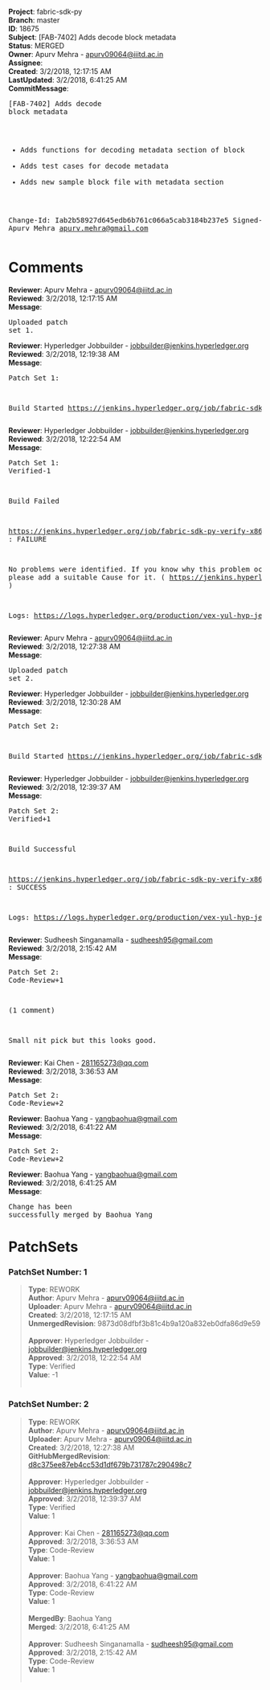 <strong>Project</strong>: fabric-sdk-py<br><strong>Branch</strong>: master<br><strong>ID</strong>: 18675<br><strong>Subject</strong>: [FAB-7402] Adds decode block metadata<br><strong>Status</strong>: MERGED<br><strong>Owner</strong>: Apurv Mehra - apurv09064@iiitd.ac.in<br><strong>Assignee</strong>:<br><strong>Created</strong>: 3/2/2018, 12:17:15 AM<br><strong>LastUpdated</strong>: 3/2/2018, 6:41:25 AM<br><strong>CommitMessage</strong>:<br><pre>[FAB-7402] Adds decode block metadata

- Adds functions for decoding metadata section of block
- Adds test cases for decode metadata
- Adds new sample block file with metadata section

Change-Id: Iab2b58927d645edb6b761c066a5cab3184b237e5
Signed-off-by: Apurv Mehra <apurv.mehra@gmail.com>
</pre><h1>Comments</h1><strong>Reviewer</strong>: Apurv Mehra - apurv09064@iiitd.ac.in<br><strong>Reviewed</strong>: 3/2/2018, 12:17:15 AM<br><strong>Message</strong>: <pre>Uploaded patch set 1.</pre><strong>Reviewer</strong>: Hyperledger Jobbuilder - jobbuilder@jenkins.hyperledger.org<br><strong>Reviewed</strong>: 3/2/2018, 12:19:38 AM<br><strong>Message</strong>: <pre>Patch Set 1:

Build Started https://jenkins.hyperledger.org/job/fabric-sdk-py-verify-x86_64/359/</pre><strong>Reviewer</strong>: Hyperledger Jobbuilder - jobbuilder@jenkins.hyperledger.org<br><strong>Reviewed</strong>: 3/2/2018, 12:22:54 AM<br><strong>Message</strong>: <pre>Patch Set 1: Verified-1

Build Failed 

https://jenkins.hyperledger.org/job/fabric-sdk-py-verify-x86_64/359/ : FAILURE

No problems were identified. If you know why this problem occurred, please add a suitable Cause for it. ( https://jenkins.hyperledger.org/job/fabric-sdk-py-verify-x86_64/359/ )

Logs: https://logs.hyperledger.org/production/vex-yul-hyp-jenkins-3/fabric-sdk-py-verify-x86_64/359</pre><strong>Reviewer</strong>: Apurv Mehra - apurv09064@iiitd.ac.in<br><strong>Reviewed</strong>: 3/2/2018, 12:27:38 AM<br><strong>Message</strong>: <pre>Uploaded patch set 2.</pre><strong>Reviewer</strong>: Hyperledger Jobbuilder - jobbuilder@jenkins.hyperledger.org<br><strong>Reviewed</strong>: 3/2/2018, 12:30:28 AM<br><strong>Message</strong>: <pre>Patch Set 2:

Build Started https://jenkins.hyperledger.org/job/fabric-sdk-py-verify-x86_64/360/</pre><strong>Reviewer</strong>: Hyperledger Jobbuilder - jobbuilder@jenkins.hyperledger.org<br><strong>Reviewed</strong>: 3/2/2018, 12:39:37 AM<br><strong>Message</strong>: <pre>Patch Set 2: Verified+1

Build Successful 

https://jenkins.hyperledger.org/job/fabric-sdk-py-verify-x86_64/360/ : SUCCESS

Logs: https://logs.hyperledger.org/production/vex-yul-hyp-jenkins-3/fabric-sdk-py-verify-x86_64/360</pre><strong>Reviewer</strong>: Sudheesh Singanamalla - sudheesh95@gmail.com<br><strong>Reviewed</strong>: 3/2/2018, 2:15:42 AM<br><strong>Message</strong>: <pre>Patch Set 2: Code-Review+1

(1 comment)

Small nit pick but this looks good.</pre><strong>Reviewer</strong>: Kai Chen - 281165273@qq.com<br><strong>Reviewed</strong>: 3/2/2018, 3:36:53 AM<br><strong>Message</strong>: <pre>Patch Set 2: Code-Review+2</pre><strong>Reviewer</strong>: Baohua Yang - yangbaohua@gmail.com<br><strong>Reviewed</strong>: 3/2/2018, 6:41:22 AM<br><strong>Message</strong>: <pre>Patch Set 2: Code-Review+2</pre><strong>Reviewer</strong>: Baohua Yang - yangbaohua@gmail.com<br><strong>Reviewed</strong>: 3/2/2018, 6:41:25 AM<br><strong>Message</strong>: <pre>Change has been successfully merged by Baohua Yang</pre><h1>PatchSets</h1><h3>PatchSet Number: 1</h3><blockquote><strong>Type</strong>: REWORK<br><strong>Author</strong>: Apurv Mehra - apurv09064@iiitd.ac.in<br><strong>Uploader</strong>: Apurv Mehra - apurv09064@iiitd.ac.in<br><strong>Created</strong>: 3/2/2018, 12:17:15 AM<br><strong>UnmergedRevision</strong>: 9873d08dfbf3b81c4b9a120a832eb0dfa86d9e59<br><br><strong>Approver</strong>: Hyperledger Jobbuilder - jobbuilder@jenkins.hyperledger.org<br><strong>Approved</strong>: 3/2/2018, 12:22:54 AM<br><strong>Type</strong>: Verified<br><strong>Value</strong>: -1<br><br></blockquote><h3>PatchSet Number: 2</h3><blockquote><strong>Type</strong>: REWORK<br><strong>Author</strong>: Apurv Mehra - apurv09064@iiitd.ac.in<br><strong>Uploader</strong>: Apurv Mehra - apurv09064@iiitd.ac.in<br><strong>Created</strong>: 3/2/2018, 12:27:38 AM<br><strong>GitHubMergedRevision</strong>: [d8c375ee87eb4cc53d1df679b731787c290498c7](https://github.com/hyperledger/fabric-sdk-py/commit/d8c375ee87eb4cc53d1df679b731787c290498c7)<br><br><strong>Approver</strong>: Hyperledger Jobbuilder - jobbuilder@jenkins.hyperledger.org<br><strong>Approved</strong>: 3/2/2018, 12:39:37 AM<br><strong>Type</strong>: Verified<br><strong>Value</strong>: 1<br><br><strong>Approver</strong>: Kai Chen - 281165273@qq.com<br><strong>Approved</strong>: 3/2/2018, 3:36:53 AM<br><strong>Type</strong>: Code-Review<br><strong>Value</strong>: 1<br><br><strong>Approver</strong>: Baohua Yang - yangbaohua@gmail.com<br><strong>Approved</strong>: 3/2/2018, 6:41:22 AM<br><strong>Type</strong>: Code-Review<br><strong>Value</strong>: 1<br><br><strong>MergedBy</strong>: Baohua Yang<br><strong>Merged</strong>: 3/2/2018, 6:41:25 AM<br><br><strong>Approver</strong>: Sudheesh Singanamalla - sudheesh95@gmail.com<br><strong>Approved</strong>: 3/2/2018, 2:15:42 AM<br><strong>Type</strong>: Code-Review<br><strong>Value</strong>: 1<br><br></blockquote>